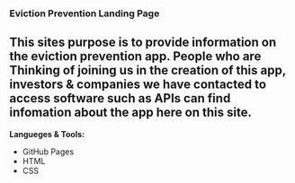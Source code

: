 ### Eviction Prevention Landing Page 

## This sites purpose is to provide information on the eviction prevention app. People who are Thinking of joining us in the creation of this app, investors & companies we have contacted to access software such as APIs can find infomation about the app here on this site.

**Langueges & Tools:**
- GitHub Pages
- HTML
- CSS

